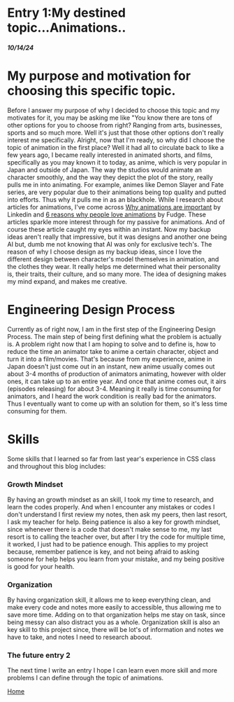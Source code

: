 # Entry 1:My destined topic...Animations..
##### 10/14/24
<h1>My purpose and motivation for choosing this specific topic.</h1>

Before I answer my purpose of why I decided to choose this topic and my motivates for it, you may be asking me like "You know there are tons of other options for you to choose from right? Ranging from arts, businesses, sports and so much more. Well it's just that those other options don't really interest me specifically. Alright, now that I'm ready, so why did I choose the topic of animation in the first place? Well it had all to circulate back to like a few years ago, I became really interested in animated shorts, and films, specifically as you may known it to today, as anime, which is very popular in Japan and outside of Japan. The way the studios would animate an character smoothly, and the way they depict the plot of the story, really pulls me in into animating. For example, animes like Demon Slayer and Fate series, are very popular due to their animations being top quality and putted into efforts. Thus why it pulls me in as an blackhole. While I research about articles for animations, I've come across [Why animations are important](https://www.linkedin.com/pulse/understanding-why-animation-important-creativefrontiersinc) 
 by Linkedin and [6 reasons why people love animations](https://www.fudgeanimation.com/journal-category/insight) by Fudge. These articles sparkle more interest through for my passive for animations. And of course these article caught my eyes within an instant. Now my backup ideas aren't really that impressive, but it was designs and another one being AI but, dumb me not knowing that AI was only for exclusive tech's. The reason of why I choose design as my backup ideas, since I love the different design between character's model themselves in animation, and the clothes they wear. It really helps me determined what their personality is, their traits, their culture, and so many more. The idea of designing makes my mind expand, and makes me creative.
<h1> Engineering Design Process </h1>
Currently as of right now, I am in the first step of the Engineering Design Process. The main step of being first defining what the problem is actually is. A problem right now that I am hoping to solve and to define is, how to reduce the time an animator take to anime a certain character, object and turn it into a film/movies. That's because from my experience, anime in Japan doesn't just come out in an instant, new anime usually comes out about 3-4 months of production of animators animating, however with older ones, it can take up to an entire year. And once that anime comes out, it airs (episodes releasing) for about 3-4. Meaning it really is time consuming for animators, and I heard the work condition is really bad for the animators. Thus I eventually want to come up with an solution for them, so it's less time consuming for them.
  <h1>Skills</h1>
  Some skills that I learned so far from last year's experience in CSS class and throughout this blog includes: 
 <h3>Growth Mindset</h3>
 By having an growth mindset as an skill, I took my time to research, and learn the codes properly. And when I encounter any mistakes or codes I don't understand I first review my notes, then ask my peers, then last resort, I ask my teacher for help. Being patience is also a key for growth mindset, since whenever there is a code that doesn't make sense to me, my last resort is to calling the teacher over, but after I try the code for multiple time, it worked, I just had to be patience enough. This applies to my project because, remember patience is key, and not being afraid to asking someone for help helps you learn from your mistake, and my being positive is good for your health.
 <h3>Organization</h3>
 By having organization skill, it allows me to keep everything clean, and make every code and notes more easily to accessible, thus allowing me to save more time. Adding on to that organization helps me stay on task, since being messy can also distract you as a whole. Organization skill is also an key skill to this project since, there will be lot's of information and notes we have to take, and notes I need to research aboout.
 <h3>The future entry 2</h3>
 The next time I write an entry I hope I can learn even more skill and more problems I can define through the topic of animations.
 
   
   [Home](../README.md)

